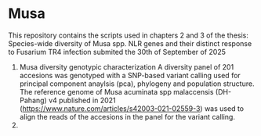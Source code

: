 # Musa
This repository contains the scripts used in chapters 2 and 3 of the thesis: Species-wide diversity of Musa spp. NLR genes and their distinct response to Fusarium TR4 infection submited the 30th of September of 2025

1. Musa diversity genotypic characterization
   A diversity panel of 201 accesions was genotyped with a SNP-based variant calling used for principal component anaylsis (pca), phylogeny and population      structure. The reference genome of Musa acuminata spp malaccensis (DH-Pahang) v4 published in 2021 (https://www.nature.com/articles/s42003-021-02559-3)       was used to align the reads of the accesions in the panel for the variant calling.
2. 
